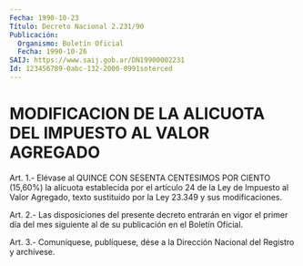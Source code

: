 ```yaml
---
Fecha: 1990-10-23
Título: Decreto Nacional 2.231/90
Publicación:
  Organismo: Boletín Oficial
  Fecha: 1990-10-26
SAIJ: https://www.saij.gob.ar/DN19900002231
Id: 123456789-0abc-132-2000-0991soterced
---
```

# MODIFICACION DE LA ALICUOTA DEL IMPUESTO AL VALOR AGREGADO

<a id="1"></a>
Art.  1.-  Elévase al QUINCE CON SESENTA CENTESIMOS POR CIENTO (15,60%) la alícuota  establecida  por  el artículo 24 de la Ley de Impuesto al Valor Agregado, texto sustituido  por  la  Ley 23.349 y sus modificaciones.

<a id="2"></a>
Art.  2.-  Las  disposiciones del presente decreto entrarán en vigor el primer día del  mes  siguiente  al de su publicación en el Boletín Oficial.

<a id="3"></a>
Art. 3.- Comuníquese, publíquese, dése a la Dirección Nacional del Registro y archívese.